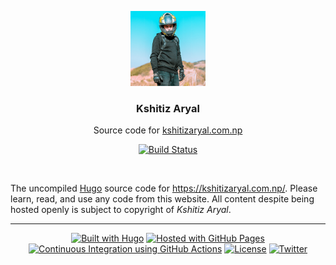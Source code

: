 <p align="center">
  <a href="https://kshitizaryal.com.np/">
    <img width="120px" height="120px" alt="Kshitiz Aryal" src="src/assets/img/avatar.png" />
  </a>
</p>
<h3 align="center">Kshitiz Aryal</h3>
<p align="center">Source code for <a href="https://kshitizaryal.com.np/">kshitizaryal.com.np</a></p>
<div align="center">

[![Build Status](https://github.com/KshitizAryal/kshitizaryal.github.io/actions/workflows/pages.yml/badge.svg?branch=main)](https://github.com/KshitizAryal/kshitizaryal.github.io/actions?workflow=pages)

</div><br />

The uncompiled [Hugo](https://gohugo.io/) source code for <https://kshitizaryal.com.np/>. Please learn, read, and use any code from this website. All content despite being hosted openly is subject to copyright of _Kshitiz Aryal_.

---

<div align="center">

[![Built with Hugo](https://img.shields.io/badge/Generator-Hugo-blue?logo=hugo&logoColor=white)](https://gohugo.io/)
[![Hosted with GitHub Pages](https://img.shields.io/badge/Web_Hosting-GitHub_Pages-blue?logo=github&logoColor=white)](https://pages.github.com/)
[![Continuous Integration using GitHub Actions](https://img.shields.io/badge/CI-GitHub_Actions-blue?logo=github-actions&logoColor=white)](https://github.com/features/actions)
[![License](https://img.shields.io/badge/License-MIT-blue)](https://github.com/KshitizAryal/kshitizaryal.github.io/blob/main/LICENSE)
[![Twitter](https://img.shields.io/badge/Twitter-@KshitizAryal-blue?logo=twitter&logoColor=white)](https://twitter.com/KshitizAryal)

</div>
